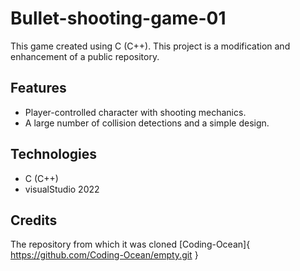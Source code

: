 ﻿# Bullet-shooting-game-01
 
This game created using C (C++).
This project is a modification and enhancement of a public repository. 

## Features
- Player-controlled character with shooting mechanics.
- A large number of collision detections and a simple design.

## Technologies
- C (C++)
- visualStudio 2022

## Credits
The repository from which it was cloned [Coding-Ocean]{ https://github.com/Coding-Ocean/empty.git }
